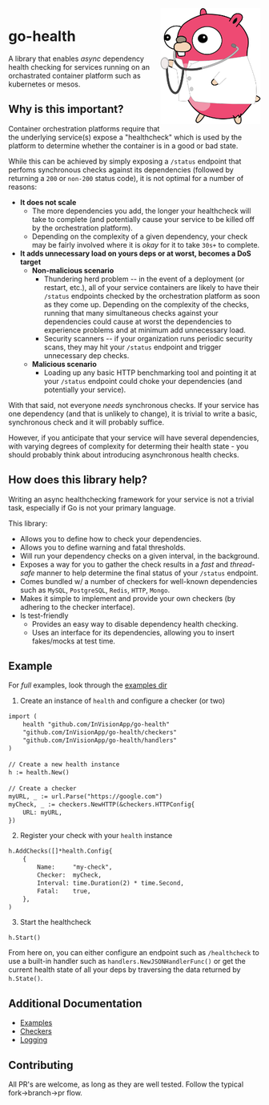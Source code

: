 <img align="right" src="images/go-health.svg" width="200">

# go-health
A library that enables *async* dependency health checking for services running on an orchastrated container platform such as kubernetes or mesos.

## Why is this important?
Container orchestration platforms require that the underlying service(s) expose a "healthcheck" which is used by the platform to determine whether the container is in a good or bad state.

While this can be achieved by simply exposing a `/status` endpoint that perfoms synchronous checks against its dependencies (followed by returning a `200` or `non-200` status code), it is not optimal for a number of reasons:

* **It does not scale**
    + The more dependencies you add, the longer your healthcheck will take to complete (and potentially cause your service to be killed off by the orchestration platform).
    + Depending on the complexity of a given dependency, your check may be fairly involved where it is _okay_ for it to take `30s+` to complete.
* **It adds unnecessary load on yours deps or at worst, becomes a DoS target**
    + **Non-malicious scenario**
        + Thundering herd problem -- in the event of a deployment (or restart, etc.), all of your service containers are likely to have their `/status` endpoints checked by the orchestration platform as soon as they come up. Depending on the complexity of the checks, running that many simultaneous checks against your dependencies could cause at worst the dependencies to experience problems and at minimum add unnecessary load.
        + Security scanners -- if your organization runs periodic security scans, they may hit your `/status` endpoint and trigger unnecessary dep checks.
    + **Malicious scenario**
        + Loading up any basic HTTP benchmarking tool and pointing it at your `/status` endpoint could choke your dependencies (and potentially your service).

With that said, not everyone _needs_ synchronous checks. If your service has one dependency (and that is unlikely to change), it is trivial to write a basic, synchronous check and it will probably suffice.

However, if you anticipate that your service will have several dependencies, with varying degrees of complexity for determing their health state - you should probably think about introducing asynchronous health checks.

## How does this library help?
Writing an async healthchecking framework for your service is not a trivial task, especially if Go is not your primary language.

This library:

* Allows you to define how to check your dependencies.
* Allows you to define warning and fatal thresholds.
* Will run your dependency checks on a given interval, in the background.
* Exposes a way for you to gather the check results in a *fast* and *thread-safe* manner to help determine the final status of your `/status` endpoint.
* Comes bundled w/ a number of checkers for well-known dependencies such as `MySQL`, `PostgreSQL`, `Redis`, `HTTP`, `Mongo`.
* Makes it simple to implement and provide your own checkers (by adhering to the checker interface).
* Is test-friendly
    + Provides an easy way to disable dependency health checking.
    + Uses an interface for its dependencies, allowing you to insert fakes/mocks at test time.

## Example

For _full_ examples, look through the [examples dir](examples/)

1. Create an instance of `health` and configure a checker (or two)

```golang
import (
	health "github.com/InVisionApp/go-health"
	"github.com/InVisionApp/go-health/checkers"
	"github.com/InVisionApp/go-health/handlers"
)

// Create a new health instance
h := health.New()

// Create a checker
myURL, _ := url.Parse("https://google.com")
myCheck, _ := checkers.NewHTTP(&checkers.HTTPConfig{
    URL: myURL,
})
```

2. Register your check with your `health` instance

```golang
h.AddChecks([]*health.Config{
    {
        Name:     "my-check",
        Checker:  myCheck,
        Interval: time.Duration(2) * time.Second,
        Fatal:    true,
    },
)
```

3. Start the healthcheck

```golang
h.Start()
```

From here on, you can either configure an endpoint such as `/healthcheck` to use a built-in handler such as `handlers.NewJSONHandlerFunc()` or get the current health state of all your deps by traversing the data returned by `h.State()`.

## Additional Documentation
* [Examples](/examples)
* [Checkers](/checkers)
* [Logging](/log)

## Contributing
All PR's are welcome, as long as they are well tested. Follow the typical fork->branch->pr flow.
